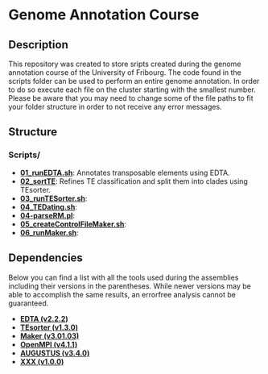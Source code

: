 # Genome Annotation Course

## Description

This repository was created to store sripts created during the genome annotation course of the University of Fribourg. 
The code found in the scripts folder can be used to perform an entire genome annotation. In order to do so execute each file on the cluster starting with the smallest number. 
Please be aware that you may need to change some of the file paths to fit your folder structure in order to not receive any error messages. 

## Structure

### Scripts/
- **[01_runEDTA.sh](scripts/01_runEDTA.sh)**:             Annotates transposable elements using EDTA.
- **[02_sortTE](scripts/02_sortTE.sh)**:                  Refines TE classification and split them into clades using TEsorter.
- **[03_runTESorter.sh](scripts/03_runTESorter.sh)**:
- **[04_TEDating.sh](scripts/06_TEDating.sh)**:
- **[04-parseRM.pl](scripts/05-parseRM.pl)**:
- **[05_createControlFileMaker.sh](scripts/04_createControlFileMaker.sh)**:
- **[06_runMaker.sh](scripts/05_runMaker.sh)**:
  
## Dependencies

Below you can find a list with all the tools used during the assemblies including their versions in the parentheses. While newer versions may be able to accomplish the same results, an errorfree analysis cannot be guaranteed.

- **[EDTA (v2.2.2)](https://github.com/oushujun/EDTA)**
- **[TEsorter (v1.3.0)](https://github.com/zhangrengang/TEsorter)**
- **[Maker (v3.01.03)](https://hpc.nih.gov/apps/maker.html)**
- **[OpenMPI (v4.1.1)](https://www.open-mpi.org)**
- **[AUGUSTUS (v3.4.0)](https://github.com/Gaius-Augustus/Augustus)**
- **[XXX (v1.0.0)](XXX)**
